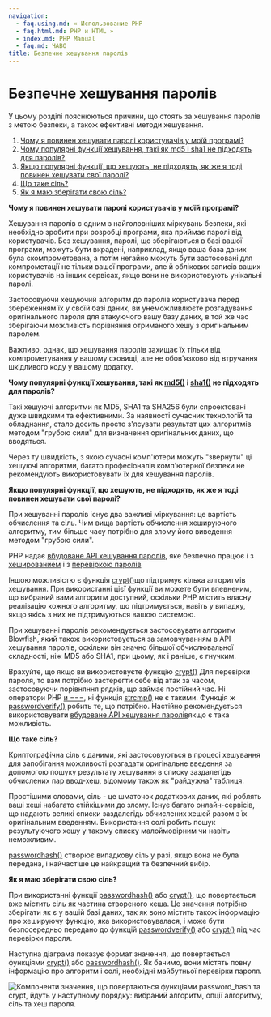 ```yaml
---
navigation:
  - faq.using.md: « Использование PHP
  - faq.html.md: PHP и HTML »
  - index.md: PHP Manual
  - faq.md: ЧАВО
title: Безпечне хешування паролів
---
```

# Безпечне хешування паролів

У цьому розділі пояснюються причини, що стоять за хешування паролів з метою безпеки, а також ефективні методи хешування.

1.  [Чому я повинен хешувати паролі користувачів у моїй програмі?](#faq.passwords.hashing)
2.  [Чому популярні функції хешування, такі як md5 і sha1 не підходять для паролів?](#faq.passwords.fasthash)
3.  [Якщо популярні функції, що хешують, не підходять, як же я тоді повинен хешувати свої паролі?](#faq.passwords.bestpractice)
4.  [Що таке сіль?](#faq.passwords.salt)
5.  [Як я маю зберігати свою сіль?](#faq.password.storing-salts)

**Чому я повинен хешувати паролі користувачів у моїй програмі?**

Хешування паролів є одним з найголовніших міркувань безпеки, які необхідно зробити при розробці програми, яка приймає паролі від користувачів. Без хешування, паролі, що зберігаються в базі вашої програми, можуть бути вкрадені, наприклад, якщо ваша база даних була скомпрометована, а потім негайно можуть бути застосовані для компрометації не тільки вашої програми, але й облікових записів ваших користувачів на інших сервісах, якщо вони не використовують унікальні паролі.

Застосовуючи хешуючий алгоритм до паролів користувача перед збереженням їх у своїй базі даних, ви унеможливлюєте розгадування оригінального пароля для атакуючого вашу базу даних, в той же час зберігаючи можливість порівняння отриманого хешу з оригінальним паролем.

Важливо, однак, що хешування паролів захищає їх тільки від компрометування у вашому сховищі, але не обов'язково від втручання шкідливого коду у вашому додатку.

**Чому популярні функції хешування, такі як [md5()](function.md5.md) і [sha1()](function.sha1.md) не підходять для паролів?**

Такі хешуючі алгоритми як MD5, SHA1 та SHA256 були спроектовані дуже швидкими та ефективними. За наявності сучасних технологій та обладнання, стало досить просто з'ясувати результат цих алгоритмів методом "грубою сили" для визначення оригінальних даних, що вводяться.

Через ту швидкість, з якою сучасні комп'ютери можуть "звернути" ці хешуючі алгоритми, багато професіоналів комп'ютерної безпеки не рекомендують використовувати їх для хешування паролів.

**Якщо популярні функції, що хешують, не підходять, як же я тоді повинен хешувати свої паролі?**

При хешуванні паролів існує два важливі міркування: це вартість обчислення та сіль. Чим вища вартість обчислення хешируючого алгоритму, тим більше часу потрібно для злому його виведення методом "грубою сили".

PHP надає [вбудоване API хешування паролів](book.password.md), яке безпечно працює і з [хешированием](function.password-hash.md) і з [перевіркою паролів](function.password-verify.md)

Іншою можливістю є функція [crypt()](function.crypt.md)що підтримує кілька алгоритмів хешування. При використанні цієї функції ви можете бути впевненим, що вибраний вами алгоритм доступний, оскільки PHP містить власну реалізацію кожного алгоритму, що підтримується, навіть у випадку, якщо якісь з них не підтримуються вашою системою.

При хешуванні паролів рекомендується застосовувати алгоритм Blowfish, який також використовується за замовчуванням в API хешування паролів, оскільки він значно більшої обчислювальної складності, ніж MD5 або SHA1, при цьому, як і раніше, є гнучким.

Врахуйте, що якщо ви використовуєте функцію [crypt()](function.crypt.md) Для перевірки пароля, то вам потрібно застерегти себе від атак за часом, застосовуючи порівняння рядків, що займає постійний час. Ні оператори PHP [и ===](language.operators.comparison.md), ні функція [strcmp()](function.strcmp.md) не є такими. Функція ж [passwordverify()](function.password-verify.md) робить те, що потрібно. Настійно рекомендується використовувати [вбудоване API хешування паролів](book.password.md)якщо є така можливість.

**Що таке сіль?**

Криптографічна сіль є даними, які застосовуються в процесі хешування для запобігання можливості розгадати оригінальне введення за допомогою пошуку результату хешування в списку заздалегідь обчислених пар ввод-хеш, відомому також як "райдужна" таблиця.

Простішими словами, сіль - це шматочок додаткових даних, які роблять ваші хеші набагато стійкішими до злому. Існує багато онлайн-сервісів, що надають великі списки заздалегідь обчислених хешей разом з їх оригінальним введенням. Використання солі робить пошук результуючого хешу у такому списку малоймовірним чи навіть неможливим.

[passwordhash()](function.password-hash.md) створює випадкову сіль у разі, якщо вона не була передана, і найчастіше це найкращий та безпечний вибір.

**Як я маю зберігати свою сіль?**

При використанні функції [passwordhash()](function.password-hash.md) або [crypt()](function.crypt.md), що повертається вже містить сіль як частина створеного хеша. Це значення потрібно зберігати як є у вашій базі даних, так як воно містить також інформацію про хешируючу функцію, яка використовувалася, і може бути безпосередньо передано до функцій [passwordverify()](function.password-verify.md) або [crypt()](function.crypt.md) під час перевірки пароля.

Наступна діаграма показує формат значення, що повертається функціями [crypt()](function.crypt.md) або [passwordhash()](function.password-hash.md). Як бачимо, вони містять повну інформацію про алгоритм і солі, необхідні майбутньої перевірки пароля.

![Компоненти значення, що повертаються функціями password_hash та crypt, йдуть у наступному порядку:
вибраний алгоритм, опції алгоритму, сіль та хеш пароля.](images/2a34c7f2e658f6ae74f3869f2aa5886f-crypt-text-rendered.svg)
